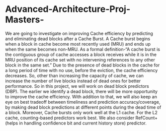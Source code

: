 # Advanced-Architecture-Proj-Masters-
We are going to investigate on improving Cache efficiency by predicting and eliminating dead blocks after a Cache Burst. A Cache burst begins when a block in cache become most recently used (MRU) and ends up when the same becomes non-MRU. As a formal definition-“A cache burst is the contiguous group of cache accesses a block receives while it is in the MRU position of its cache set with no intervening references to any other block in the same set.” Due to the presence of dead blocks in the cache for a long period of time with no use, before the eviction, the cache efficiency decreases. So, other than increasing the capacity of cache, we can increase the number of live blocks instead of dead ones for better performance. So in this project, we will work on dead block predictors (DBP). The earlier we identify a dead block, there will be more opportunity to improve the cache efficiency.  With addition to that, we will also keep an eye on best tradeoff between timeliness and prediction accuracy/coverage, by making dead block predictions at different points during the dead time of a block.  Moreover, Cache bursts only work well at the L1 cache. For the L2 cache, counting-based predictors work best. We also consider RefCount+ (helps in handling confidence bit and current history store) predictor.
